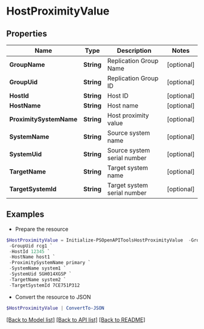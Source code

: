 # HostProximityValue
## Properties

Name | Type | Description | Notes
------------ | ------------- | ------------- | -------------
**GroupName** | **String** | Replication Group Name | [optional] 
**GroupUid** | **String** | Replication Group ID | [optional] 
**HostId** | **String** | Host ID | [optional] 
**HostName** | **String** | Host name | [optional] 
**ProximitySystemName** | **String** | Host proximity value | [optional] 
**SystemName** | **String** | Source system name | [optional] 
**SystemUid** | **String** | Source system serial number | [optional] 
**TargetName** | **String** | Target system name | [optional] 
**TargetSystemId** | **String** | Target system serial number | [optional] 

## Examples

- Prepare the resource
```powershell
$HostProximityValue = Initialize-PSOpenAPIToolsHostProximityValue  -GroupName RCGName `
 -GroupUid rcg1 `
 -HostId 12345 `
 -HostName host1 `
 -ProximitySystemName primary `
 -SystemName system1 `
 -SystemUid SGH014XGSP `
 -TargetName system2 `
 -TargetSystemId 7CE751P312
```

- Convert the resource to JSON
```powershell
$HostProximityValue | ConvertTo-JSON
```

[[Back to Model list]](../README.md#documentation-for-models) [[Back to API list]](../README.md#documentation-for-api-endpoints) [[Back to README]](../README.md)

